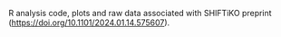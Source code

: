 R analysis code, plots and raw data associated with SHIFTiKO preprint (https://doi.org/10.1101/2024.01.14.575607).
